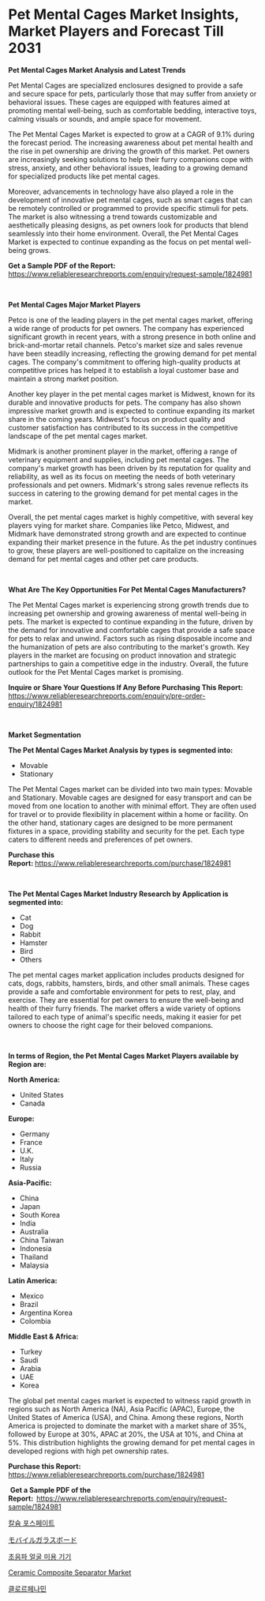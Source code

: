 <p><h1>Pet Mental Cages Market Insights, Market Players and Forecast Till 2031</h1></p><p><strong>Pet Mental Cages Market Analysis and Latest Trends</strong></p>
<p><p>Pet Mental Cages are specialized enclosures designed to provide a safe and secure space for pets, particularly those that may suffer from anxiety or behavioral issues. These cages are equipped with features aimed at promoting mental well-being, such as comfortable bedding, interactive toys, calming visuals or sounds, and ample space for movement. </p><p>The Pet Mental Cages Market is expected to grow at a CAGR of 9.1% during the forecast period. The increasing awareness about pet mental health and the rise in pet ownership are driving the growth of this market. Pet owners are increasingly seeking solutions to help their furry companions cope with stress, anxiety, and other behavioral issues, leading to a growing demand for specialized products like pet mental cages.</p><p>Moreover, advancements in technology have also played a role in the development of innovative pet mental cages, such as smart cages that can be remotely controlled or programmed to provide specific stimuli for pets. The market is also witnessing a trend towards customizable and aesthetically pleasing designs, as pet owners look for products that blend seamlessly into their home environment. Overall, the Pet Mental Cages Market is expected to continue expanding as the focus on pet mental well-being grows.</p></p>
<p><strong>Get a Sample PDF of the Report:&nbsp;</strong> <a href="https://www.reliableresearchreports.com/enquiry/request-sample/1824981">https://www.reliableresearchreports.com/enquiry/request-sample/1824981</a></p>
<p>&nbsp;</p>
<p><strong>Pet Mental Cages Major Market Players</strong></p>
<p><p>Petco is one of the leading players in the pet mental cages market, offering a wide range of products for pet owners. The company has experienced significant growth in recent years, with a strong presence in both online and brick-and-mortar retail channels. Petco's market size and sales revenue have been steadily increasing, reflecting the growing demand for pet mental cages. The company's commitment to offering high-quality products at competitive prices has helped it to establish a loyal customer base and maintain a strong market position.</p><p>Another key player in the pet mental cages market is Midwest, known for its durable and innovative products for pets. The company has also shown impressive market growth and is expected to continue expanding its market share in the coming years. Midwest's focus on product quality and customer satisfaction has contributed to its success in the competitive landscape of the pet mental cages market.</p><p>Midmark is another prominent player in the market, offering a range of veterinary equipment and supplies, including pet mental cages. The company's market growth has been driven by its reputation for quality and reliability, as well as its focus on meeting the needs of both veterinary professionals and pet owners. Midmark's strong sales revenue reflects its success in catering to the growing demand for pet mental cages in the market.</p><p>Overall, the pet mental cages market is highly competitive, with several key players vying for market share. Companies like Petco, Midwest, and Midmark have demonstrated strong growth and are expected to continue expanding their market presence in the future. As the pet industry continues to grow, these players are well-positioned to capitalize on the increasing demand for pet mental cages and other pet care products.</p></p>
<p>&nbsp;</p>
<p><strong>What Are The Key Opportunities For Pet Mental Cages Manufacturers?</strong></p>
<p><p>The Pet Mental Cages market is experiencing strong growth trends due to increasing pet ownership and growing awareness of mental well-being in pets. The market is expected to continue expanding in the future, driven by the demand for innovative and comfortable cages that provide a safe space for pets to relax and unwind. Factors such as rising disposable income and the humanization of pets are also contributing to the market's growth. Key players in the market are focusing on product innovation and strategic partnerships to gain a competitive edge in the industry. Overall, the future outlook for the Pet Mental Cages market is promising.</p></p>
<p><strong>Inquire or Share Your Questions If Any Before Purchasing This Report:</strong> <a href="https://www.reliableresearchreports.com/enquiry/pre-order-enquiry/1824981">https://www.reliableresearchreports.com/enquiry/pre-order-enquiry/1824981</a></p>
<p>&nbsp;</p>
<p><strong>Market Segmentation</strong></p>
<p><strong>The Pet Mental Cages Market Analysis by types is segmented into:</strong></p>
<p><ul><li>Movable</li><li>Stationary</li></ul></p>
<p><p>The Pet Mental Cages market can be divided into two main types: Movable and Stationary. Movable cages are designed for easy transport and can be moved from one location to another with minimal effort. They are often used for travel or to provide flexibility in placement within a home or facility. On the other hand, stationary cages are designed to be more permanent fixtures in a space, providing stability and security for the pet. Each type caters to different needs and preferences of pet owners.</p></p>
<p><strong>Purchase this Report:&nbsp;</strong><a href="https://www.reliableresearchreports.com/purchase/1824981">https://www.reliableresearchreports.com/purchase/1824981</a></p>
<p>&nbsp;</p>
<p><strong>The Pet Mental Cages Market Industry Research by Application is segmented into:</strong></p>
<p><ul><li>Cat</li><li>Dog</li><li>Rabbit</li><li>Hamster</li><li>Bird</li><li>Others</li></ul></p>
<p><p>The pet mental cages market application includes products designed for cats, dogs, rabbits, hamsters, birds, and other small animals. These cages provide a safe and comfortable environment for pets to rest, play, and exercise. They are essential for pet owners to ensure the well-being and health of their furry friends. The market offers a wide variety of options tailored to each type of animal's specific needs, making it easier for pet owners to choose the right cage for their beloved companions.</p></p>
<p>&nbsp;</p>
<p><strong>In terms of Region, the Pet Mental Cages Market Players available by Region are:</strong></p>
<p>
    <p> <strong> North America: </strong>
        <ul>
            <li>United States</li>
            <li>Canada</li>
        </ul>
        </p> 
    <p> <strong> Europe: </strong>
        <ul>
            <li>Germany</li>
            <li>France</li>
            <li>U.K.</li>
            <li>Italy</li>
            <li>Russia</li>
        </ul>
        </p> 
    <p> <strong> Asia-Pacific: </strong>
        <ul>
            <li>China</li>
            <li>Japan</li>
            <li>South Korea</li>
            <li>India</li>
            <li>Australia</li>
            <li>China Taiwan</li>
            <li>Indonesia</li>
            <li>Thailand</li>
            <li>Malaysia</li>
        </ul>
        </p> 
    <p> <strong> Latin America: </strong>
        <ul>
            <li>Mexico</li>
            <li>Brazil</li>
            <li>Argentina Korea</li>
            <li>Colombia</li>
        </ul>
        </p> 
    <p> <strong> Middle East & Africa: </strong>
        <ul>
            <li>Turkey</li>
            <li>Saudi</li>
            <li>Arabia</li>
            <li>UAE</li>
            <li>Korea</li>
        </ul>
    </p>
    </p>
<p><p>The global pet mental cages market is expected to witness rapid growth in regions such as North America (NA), Asia Pacific (APAC), Europe, the United States of America (USA), and China. Among these regions, North America is projected to dominate the market with a market share of 35%, followed by Europe at 30%, APAC at 20%, the USA at 10%, and China at 5%. This distribution highlights the growing demand for pet mental cages in developed regions with high pet ownership rates.</p></p>
<p><strong>Purchase this Report: </strong><a href="https://www.reliableresearchreports.com/purchase/1824981">https://www.reliableresearchreports.com/purchase/1824981</a></p>
<p>&nbsp;<strong>Get a Sample PDF of the Report:&nbsp;&nbsp;</strong><a href="https://www.reliableresearchreports.com/enquiry/request-sample/1824981">https://www.reliableresearchreports.com/enquiry/request-sample/1824981</a></p>
<p><strong></strong></p>
<p><p><a href="https://github.com/vsap75a286l/Market-Research-Report-List-1/blob/main/54372226456.md">칼슘 포스페이트</a></p><p><a href="https://github.com/EthanMorar2011/Market-Research-Report-List-1/blob/main/56022867444.md">モバイルガラスボード</a></p><p><a href="https://medium.com/@darianswift1922_33282/%EC%B4%88%EC%9D%8C%ED%8C%8C-%EC%96%BC%EA%B5%B4-%EB%AF%B8%EC%9A%A9%EA%B8%B0%EA%B8%B0-%EC%8B%9C%EC%9E%A5-%EC%8B%9C%EC%9E%A5-cagr-%EC%8B%9C%EC%9E%A5-%ED%8A%B8%EB%A0%8C%EB%93%9C-%EB%B0%8F-%EC%84%B1%EC%9E%A5-%EC%A0%84%EB%9E%B5%EC%97%90-%EB%8C%80%ED%95%9C-%ED%86%B5%EC%B0%B0%EB%A0%A5-7b21638493fc">초음파 얼굴 미용 기기</a></p><p><a href="https://issuu.com/reportprime-2/docs/ceramic-composite-separator-market-size-2030.pptx">Ceramic Composite Separator Market</a></p><p><a href="https://medium.com/@everettilkinson56562023/%ED%81%B4%EB%A1%9C%EB%A5%B4%ED%8E%98%EB%8B%88%EB%9D%BC%EB%AF%BC-%EC%8B%9C%EC%9E%A5%EC%9D%80-%EC%8B%9C%EC%9E%A5-%EC%A0%90%EC%9C%A0%EC%9C%A8-%EA%B7%9C%EB%AA%A8-%EB%B0%8F-2031%EB%85%84%EA%B9%8C%EC%A7%80-%EC%98%88%EC%83%81%EB%90%9C-%EC%98%88%EC%B8%A1%EC%97%90-%EC%B4%88%EC%A0%90%EC%9D%84-%EB%A7%9E%EC%B6%A5%EB%8B%88%EB%8B%A4-287a07124d5f">클로르페나민</a></p></p>